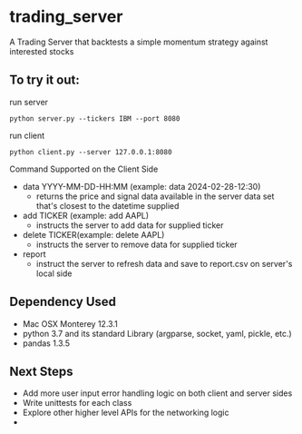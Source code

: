 # trading_server
A Trading Server that backtests a simple momentum strategy against interested stocks

## To try it out:
run server
```
python server.py --tickers IBM --port 8080
```
run client
```commandline
python client.py --server 127.0.0.1:8080
```
Command Supported on the Client Side
- data YYYY-MM-DD-HH:MM (example: data 2024-02-28-12:30)
  - returns the price and signal data available in the server data set that's closest to the datetime supplied
- add TICKER (example: add AAPL)
  - instructs the server to add data for supplied ticker
- delete TICKER(example: delete AAPL)
  - instructs the server to remove data for supplied ticker
- report
  - instruct the server to refresh data and save to report.csv on server's local side

## Dependency Used
- Mac OSX Monterey 12.3.1
- python 3.7 and its standard Library (argparse, socket, yaml, pickle, etc.)
- pandas 1.3.5

## Next Steps
- Add more user input error handling logic on both client and server sides
- Write unittests for each class
- Explore other higher level APIs for the networking logic
- 